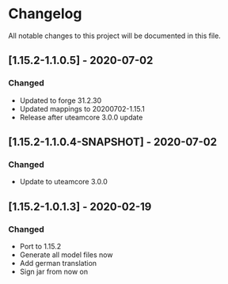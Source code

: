 # Changelog
All notable changes to this project will be documented in this file.

## [1.15.2-1.1.0.5] - 2020-07-02
### Changed
 - Updated to forge 31.2.30
 - Updated mappings to 20200702-1.15.1
 - Release after uteamcore 3.0.0 update

## [1.15.2-1.1.0.4-SNAPSHOT] - 2020-07-02
### Changed
 - Update to uteamcore 3.0.0

## [1.15.2-1.0.1.3] - 2020-02-19
### Changed
 - Port to 1.15.2
 - Generate all model files now
 - Add german translation
 - Sign jar from now on